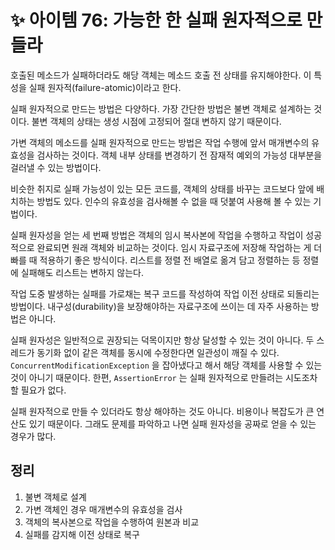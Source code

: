 # ✨ 아이템 76: 가능한 한 실패 원자적으로 만들라

호출된 메소드가 실패하더라도 해당 객체는 메소드 호출 전 상태를 유지해야한다. 이 특성을 실패 원자적(failure-atomic)이라고 한다.

실패 원자적으로 만드는 방법은 다양하다. 가장 간단한 방법은 불변 객체로 설계하는 것이다. 불변 객체의 상태는 생성 시점에 고정되어 절대 변하지 않기 때문이다.

가변 객체의 메소드를 실패 원자적으로 만드는 방법은 작업 수행에 앞서 매개변수의 유효성을 검사하는 것이다. 객체 내부 상태를 변경하기 전 잠재적 예외의 가능성 대부분을 걸러낼 수 있는 방법이다.

비슷한 취지로 실패 가능성이 있는 모든 코드를, 객체의 상태를 바꾸는 코드보다 앞에 배치하는 방법도 있다. 인수의 유효성을 검사해볼 수 없을 때 덧붙여 사용해 볼 수 있는 기법이다.

실패 원자성을 얻는 세 번째 방법은 객체의 임시 복사본에 작업을 수행하고 작업이 성공적으로 완료되면 원래 객체와 비교하는 것이다. 임시 자료구조에 저장해 작업하는 게 더 빠를 때 적용하기 좋은 방식이다. 리스트를 정렬 전 배열로 옮겨 담고 정렬하는 등 정렬에 실패해도 리스트는 변하지 않는다.

작업 도중 발생하는 실패를 가로채는 복구 코드를 작성하여 작업 이전 상태로 되돌리는 방법이다. 내구성(durability)을 보장해야하는 자료구조에 쓰이는 데 자주 사용하는 방법은 아니다.

실패 원자성은 일반적으로 권장되는 덕목이지만 항상 달성할 수 있는 것이 아니다. 두 스레드가 동기화 없이 같은 객체를 동시에 수정한다면 일관성이 깨질 수 있다. `ConcurrentModificationException` 을 잡아냈다고 해서 해당 객체를 사용할 수 있는 것이 아니기 때문이다. 한편, `AssertionError` 는 실패 원자적으로 만들려는 시도조차 할 필요가 없다.

실패 원자적으로 만들 수 있더라도 항상 해야하는 것도 아니다. 비용이나 복잡도가 큰 연산도 있기 때문이다. 그래도 문제를 파악하고 나면 실패 원자성을 공짜로 얻을 수 있는 경우가 많다.

## 정리

1. 불변 객체로 설계
2. 가변 객체인 경우 매개변수의 유효성을 검사
3. 객체의 복사본으로 작업을 수행하여 원본과 비교
4. 실패를 감지해 이전 상태로 복구
